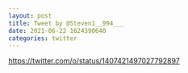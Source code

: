 ```yaml
--- 
layout: post 
title: Tweet by @Steven1__994___ 
date: 2021-06-22 1624390640 
categories: twitter 
--- 
```

https://twitter.com/o/status/1407421497027792897
